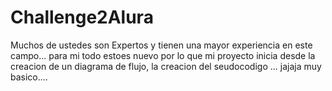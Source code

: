# Challenge2Alura

Muchos de ustedes son Expertos y tienen una mayor experiencia en este campo... para mi todo estoes nuevo por lo que mi proyecto inicia desde la creacion de un diagrama de flujo, la creacion del seudocodigo  ... jajaja muy basico.... 
